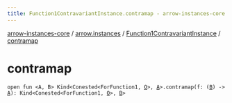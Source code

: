 ```yaml
---
title: Function1ContravariantInstance.contramap - arrow-instances-core
---
```


[arrow-instances-core](../../index.html) / [arrow.instances](../index.html) / [Function1ContravariantInstance](index.html) / [contramap](./contramap.html)

# contramap

`open fun <A, B> Kind<Conested<ForFunction1, `[`O`](index.html#O)`>, `[`A`](contramap.html#A)`>.contramap(f: (`[`B`](contramap.html#B)`) -> `[`A`](contramap.html#A)`): Kind<Conested<ForFunction1, `[`O`](index.html#O)`>, `[`B`](contramap.html#B)`>`